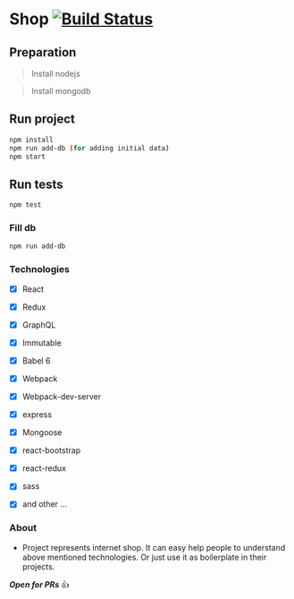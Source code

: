 # Shop [![Build Status](https://travis-ci.org/yankouskia/Shop.svg?branch=master)](https://travis-ci.org/yankouskia/Shop)

## Preparation

> Install nodejs

> Install mongodb

## Run project

```sh
npm install
npm run add-db (for adding initial data)
npm start
```

## Run tests

```sh
npm test
```

### Fill db

```sh
npm run add-db
```

### Technologies

- [x] React
- [x] Redux
- [x] GraphQL
- [x] Immutable
- [x] Babel 6
- [x] Webpack
- [x] Webpack-dev-server
- [x] express
- [x] Mongoose
- [x] react-bootstrap
- [x] react-redux
- [x] sass
- [x] and other ...


### About
* Project represents internet shop. It can easy help people to understand above mentioned technologies. Or just use it as boilerplate in their projects.

**_Open for PRs_** :+1:

